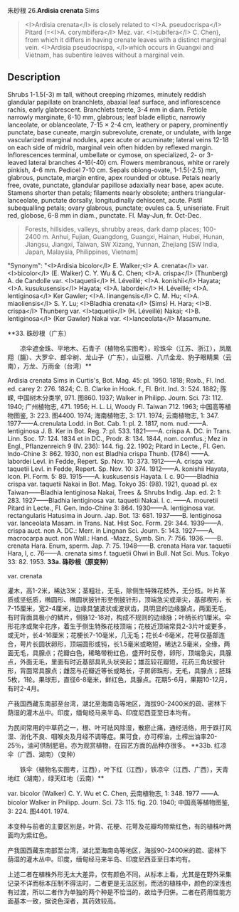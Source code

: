 朱砂根
26.**Ardisia crenata** Sims

> &lt;I&gt;Ardisia crenata&lt;/I&gt; is closely related to &lt;I&gt;A. pseudocrispa&lt;/I&gt; Pitard (=&lt;I&gt;A. corymbifera&lt;/I&gt; Mez. var. &lt;I&gt;tubifera&lt;/I&gt; C. Chen), from which it differs in having crenate leaves with a distinct marginal vein. &lt;I&gt;Ardisia pseudocrispa, &lt;/I&gt;which occurs in Guangxi and Vietnam, has subentire leaves without a marginal vein.


## Description
Shrubs 1-1.5(-3) m tall, without creeping rhizomes, minutely reddish glandular papillate on branchlets, abaxial leaf surface, and inflorescence rachis, early glabrescent. Branchlets terete, 3-4 mm in diam. Petiole narrowly marginate, 6-10 mm, glabrous; leaf blade elliptic, narrowly lanceolate, or oblanceolate, 7-15 × 2-4 cm, leathery or papery, prominently punctate, base cuneate, margin subrevolute, crenate, or undulate, with large vascularized marginal nodules, apex acute or acuminate; lateral veins 12-18 on each side of midrib, marginal vein often hidden by reflexed margin. Inflorescences terminal, umbellate or cymose, on specialized, 2- or 3-leaved lateral branches 4-16(-40) cm. Flowers membranous, white or rarely pinkish, 4-6 mm. Pedicel 7-10 cm. Sepals oblong-ovate, 1-1.5(-2.5) mm, glabrous, punctate, margin entire, apex rounded or obtuse. Petals nearly free, ovate, punctate, glandular papillose adaxially near base, apex acute. Stamens shorter than petals; filaments nearly obsolete; anthers triangular-lanceolate, punctate dorsally, longitudinally dehiscent, acute. Pistil subequalling petals; ovary glabrous, punctate; ovules ca. 5, uniseriate. Fruit red, globose, 6-8 mm in diam., punctate. Fl. May-Jun, fr. Oct-Dec.


> Forests, hillsides, valleys, shrubby areas, dark damp places; 100-2400 m. Anhui, Fujian, Guangdong, Guangxi, Hainan, Hubei, Hunan, Jiangsu, Jiangxi, Taiwan, SW Xizang, Yunnan, Zhejiang [SW India, Japan, Malaysia, Philippines, Vietnam]

  "Synonym": "&lt;I&gt;Ardisia bicolor&lt;/I&gt; E. Walker;&lt;I&gt; A. crenata&lt;/I&gt; var. &lt;I&gt;bicolor&lt;/I&gt; (E. Walker) C. Y. Wu &amp; C. Chen; &lt;I&gt;A. crispa&lt;/I&gt; (Thunberg) A. de Candolle var. &lt;I&gt;taquetii&lt;/I&gt; H. Léveillé; &lt;I&gt;A. konishii&lt;/I&gt; Hayata; &lt;I&gt;A. kusukusensis&lt;/I&gt; Hayata; &lt;I&gt;A. labordei&lt;/I&gt; H. Léveillé; &lt;I&gt;A. lentiginosa&lt;/I&gt; Ker Gawler; &lt;I&gt;A. linangensis&lt;/I&gt; C. M. Hu; &lt;I&gt;A. miaoliensis&lt;/I&gt; S. Y. Lu; &lt;I&gt;Bladhia crenata&lt;/I&gt; (Sims) H. Hara; &lt;I&gt;B. crispa&lt;/I&gt; Thunberg var. &lt;I&gt;taquetii&lt;/I&gt; (H. Léveillé) Nakai; &lt;I&gt;B. lentiginosa&lt;/I&gt; (Ker Gawler) Nakai var. &lt;I&gt;lanceolata&lt;/I&gt; Masamune.

**33. 硃砂根（广东）
<p style='text-indent:28px'>凉伞遮金珠、平地木、石青子（植物名实图考），珍珠伞（江苏、浙江），凤凰翔（膓）、大罗伞、郎伞树、龙山子（广东），山豆根、八爪金龙、豹子眼睛果（云南），万龙、万雨金（台湾）**

Ardisia crenata Sims in Curtis's, Bot. Mag. 45: pl. 1950. 1818; Roxb., Fl. Ind. ed. carey 2: 276. 1824; C. B. Clarke in Hook. f., Fl. Brit. Ind. 3: 524. 1882; 陈嵘, 中国树木分类学, 971. 图860. 1937; Walker in Philipp. Journ. Sci. 73: 112. 1940; 广州植物志, 471. 1956; H. L. Li, Woody Fl. Taiwan 712. 1963; 中国高等植物图鉴, 3: 223. 图4400. 1974; 海南植物志, 3: 171. 1974; 云南植物志, 1: 347. 1977——A.crenulata Lodd. in Bot. Cab. 1: pl. 2. 1817, nom. nud.——A. lentiginosa J. B. Ker in Bot. Reg. 7: pl. 533. 1821——A. crispa A. DC. in Trans. Linn. Soc. 17: 124. 1834 et in DC., Prodr. 8: 134. 1844, nom. comfus.; Mez in Engl., Pflanzenreich 9 (IV. 236): 144. fig. 22. 1902; Pitard in Lecte., Fl. Gen. Indo-Chine 3: 862. 1930, non est Bladhia crispa Thunb. (1784) ——A. labordei Levl. in Fedde, Repert. Sp. Nov. 10: 373. 1912——A. crispa var. taquetii Levl. in Fedde, Repert. Sp. Nov. 10: 374. 1912——A. konishii Hayata, Icon. Pl. Form. 5: 89. 1915——A. kuskusensis Hayata. l. c. 90——Bladhia crispa var. taquetii Nakai in Bot. Mag. Tokyo 35: (98). 1921, quoad pl. ex Taiwan——Bladhia lentiginosa Nakai, Trees ＆ Shrubs Indig. Jap. ed. 2: 1: 283. 1927——Bladhia lentiginosa var. taquetii Nakai. l. c. ——A. mouretii Pitard in Lecte., Fl. Gen. Indo-Chine 3: 864. 1930——A. lentiginosa var. rectangularis Hatusima in Journ. Jap. Bot. 13: 681. 1937——B. lentiginosa var. lanceolata Masam. in Trans. Nat. Hist Soc. Form. 29: 344. 1939——A. crispa auct. non A. DC.: Merr. in Lingnan Sci. Journ. 5: 143. 1927——A. macrocarpa auct. non Wall.: Hand. -Mazz., Symb. Sin. 7: 756. 1936.——B. crenata Hara. Enum, sperm. Jap. 7: 75. 1948——B. crenata Hara var. taquetii Hara, l, c. 76——A. crenata sims f. taguetii Ohwi in Bull. Nat Sci. Mus. Tokyo 33: 82. 1953. 
**33a. 硃砂根（原变种）**

var. crenata

灌木，高1-2米，稀达3米；茎粗壮，无毛，除侧生特殊花枝外，无分枝。叶片革质或坚纸质，椭圆形、椭圆状披针形至倒披针形，顶端急尖或渐尖，基部楔形，长7-15厘米，宽2-4厘米，边缘具皱波状或波状齿，具明显的边缘腺点，两面无毛，有时背面具极小的鳞片，侧脉12-18对，构成不规则的边缘脉；叶柄长约1厘米。伞形花序或聚伞花序，着生于侧生特殊花枝顶端；花枝近顶端常具2-3片叶或更多，或无叶，长4-16厘米；花梗长7-10毫米，几无毛；花长4-6毫米，花萼仅基部连合，萼片长圆状卵形，顶端圆形或钝，长1.5毫米或略短，稀达2.5毫米，全缘，两面无毛，具腺点；花瓣白色，稀略带粉红色，盛开时反卷，卵形，顶端急尖，具腺点，外面无毛，里面有时近基部具乳头状突起；雄蕊较花瓣短，花药三角状披针形，背面常具腺点；雌蕊与花瓣近等长或略长，子房卵珠形，无毛，具腺点；胚珠5枚，1轮。果球形，直径6-8毫米，鲜红色，具腺点。花期5-6月，果期10-12月，有时2-4月。

产我国西藏东南部至台湾，湖北至海南岛等地区，海拔90-2400米的疏、密林下荫湿的灌木丛中。印度，缅甸经马来半岛、印度尼西亚至日本均有。

为民间常用的中草药之一，根、叶可祛风除湿，散瘀止痛，通经活络，用于跌打风湿、消化不良、咽喉炎及月经不调等症。果可食，亦可榨油，土榨出油率20-25％，油可供制肥皂。亦为观赏植物，在园艺方面的品种亦很多。
**33b. 红凉伞（广西、湖南）（变种）
<p style='text-indent:28px'>铁伞（植物名实图考，江西），叶下红（江西），铁凉伞（江西、广西），天青地红（湖南），绿天红地（云南）**

var. bicolor (Walker) C. Y. Wu et C. Chen, 云南植物志, 1: 348. 1977 ——A. bicolor Walker in Philipp. Journ. Sci. 73: 115. fig. 20. 1940; 中国高等植物图鉴, 3: 224. 图4401. 1974. 

本变种与前者的主要区别是，叶背、花梗、花萼及花瓣均带紫红色，有的植株叶两面均为紫红色。

产我国西藏东南部至台湾，湖北至海南岛等地区，海拔90-2400米的疏、密林下荫湿的灌木丛中。印度，缅甸经马来半岛、印度尼西亚至日本均有。

上述二者在植株外形无太大差异，仅有颜色不同，从标本上看，尤其是在野外采集记录不详而标本压制不得法时，二者更是无法区别，而活的植株中，颜色的深浅也有过渡，所以二者作为单独的两个种是不恰当的，故给予归併。二者在药用性能方面基本一致，据说色深者，其药效较高。
